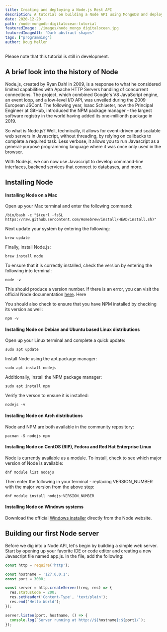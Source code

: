 ```yaml
---
title: Creating and deploying a Node.js Rest API
description: A tutorial on building a Node API using MongoDB and deploying to DigitalOcean.
date: 2020-12-20
path: /node-mongodb-digitalocean-tutorial
featuredImage: ./images/node_mongo_digitalocean.jpg
featuredImageAlt: "Dark abstract shapes"
tags: ["programming"]
author: Doug Mellon
---
```

Please note that this tutorial is still in development.
## A brief look into the history of Node
Node.js, created by Ryan Dahl in 2009, is a response to what he considered limited capabilities with Apache HTTP Servers handling of concurrent connections. The project, which combined Google's V8 JavaScript engine, an event loop, and a low-level I/O API, was unveiled during the 2009 European JSConf. The following year, Isaac Schlueter, now the Principal Engineer at GitHub, introduced the NPM package manager - the largest software registry in the world having added its one-millionth package in 2019.

So what is Node.js? Well, technically, it allows for event-driven and scalable web servers in Javascript, without threading, by relying on callbacks to complete a required task. Less verbose, it allows you to run Javascript as a general-purpose programming language where it was once only used in the browser.

With Node.js, we can now use Javascript to develop command-line interfaces, backend services that connect to databases, and more.
## Installing Node
#### Installing Node on a Mac
Open up your Mac terminal and enter the following command:
```console
/bin/bash -c "$(curl -fsSL https://raw.githubusercontent.com/Homebrew/install/HEAD/install.sh)"
```

Next update your system by entering the following:
```console
brew update
```

Finally, install Node.js:
```console
brew install node
```
To ensure that it is correctly installed, check the version by entering the following into terminal:
```console
node -v
```
This should produce a version number. If there is an error, you can visit the official Node documentation [here](https://nodejs.org/en/docs/). Here

You should also check to ensure that you have NPM installed by checking its version as well:
```console
npm -v
```

#### Installing Node on Debian and Ubuntu based Linux distributions
Open up your Linux terminal and complete a quick update:
```console
sudo apt update
```
Install Node using the apt package manager:
```console
sudo apt install nodejs
```
Additionally, install the NPM package manager:
```console
sudo apt install npm
```
Verify the verson to ensure it is installed:
```console
nodejs -v
```
#### Installing Node on Arch distributions
Node and NPM are both available in the community repository:
```console
pacman -S nodejs npm
```

#### Installing Node on CentOS (RIP), Fedora and Red Hat Enterprise Linux
Node is currently available as a module. To install, check to see which major version of Node is available:
```console
dnf module list nodejs
```
Then enter the following in your terminal - replacing VERSION_NUMBER with the major version from the above step:
```console
dnf module install nodejs:VERSION_NUMBER
```

#### Installing Node on Windows systems
Download the official [Windows installer](https://nodejs.org/en/#home-downloadhead) directly from the Node website.

## Building our first Node server
Before we dig into a Node API, let's begin by building a simple web server. Start by opening up your favorite IDE or code editor and creating a new Javascript file named app.js. In the file, add the following:
```javascript
const http = require('http');

const hostname = '127.0.0.1';
const port = 3000;

const server = http.createServer((req, res) => {
  res.statusCode = 200;
  res.setHeader('Content-Type', 'text/plain');
  res.end('Hello World');
});

server.listen(port, hostname, () => {
  console.log(`Server running at http://${hostname}:${port}/`);
});
```